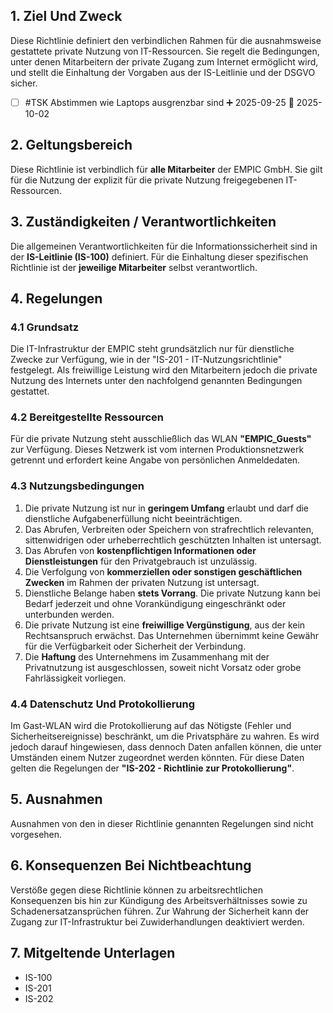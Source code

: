 ## **1. Ziel Und Zweck**

Diese Richtlinie definiert den verbindlichen Rahmen für die ausnahmsweise gestattete private Nutzung von IT-Ressourcen. Sie regelt die Bedingungen, unter denen Mitarbeitern der private Zugang zum Internet ermöglicht wird, und stellt die Einhaltung der Vorgaben aus der IS-Leitlinie und der DSGVO sicher.
- [ ] #TSK Abstimmen wie Laptops ausgrenzbar sind ➕ 2025-09-25 📅 2025-10-02
## **2. Geltungsbereich**

Diese Richtlinie ist verbindlich für **alle Mitarbeiter** der EMPIC GmbH. Sie gilt für die Nutzung der explizit für die private Nutzung freigegebenen IT-Ressourcen.

## **3. Zuständigkeiten / Verantwortlichkeiten**

Die allgemeinen Verantwortlichkeiten für die Informationssicherheit sind in der **IS-Leitlinie (IS-100)** definiert. Für die Einhaltung dieser spezifischen Richtlinie ist der **jeweilige Mitarbeiter** selbst verantwortlich.

## **4. Regelungen**

### **4.1 Grundsatz**

Die IT-Infrastruktur der EMPIC steht grundsätzlich nur für dienstliche Zwecke zur Verfügung, wie in der "IS-201 - IT-Nutzungsrichtlinie" festgelegt. Als freiwillige Leistung wird den Mitarbeitern jedoch die private Nutzung des Internets unter den nachfolgend genannten Bedingungen gestattet.

### **4.2 Bereitgestellte Ressourcen**

Für die private Nutzung steht ausschließlich das WLAN **"EMPIC_Guests"** zur Verfügung. Dieses Netzwerk ist vom internen Produktionsnetzwerk getrennt und erfordert keine Angabe von persönlichen Anmeldedaten.

### **4.3 Nutzungsbedingungen**

1. Die private Nutzung ist nur in **geringem Umfang** erlaubt und darf die dienstliche Aufgabenerfüllung nicht beeinträchtigen.
2. Das Abrufen, Verbreiten oder Speichern von strafrechtlich relevanten, sittenwidrigen oder urheberrechtlich geschützten Inhalten ist untersagt.
3. Das Abrufen von **kostenpflichtigen Informationen oder Dienstleistungen** für den Privatgebrauch ist unzulässig.
4. Die Verfolgung von **kommerziellen oder sonstigen geschäftlichen Zwecken** im Rahmen der privaten Nutzung ist untersagt.
5. Dienstliche Belange haben **stets Vorrang**. Die private Nutzung kann bei Bedarf jederzeit und ohne Vorankündigung eingeschränkt oder unterbunden werden.
6. Die private Nutzung ist eine **freiwillige Vergünstigung**, aus der kein Rechtsanspruch erwächst. Das Unternehmen übernimmt keine Gewähr für die Verfügbarkeit oder Sicherheit der Verbindung.
7. Die **Haftung** des Unternehmens im Zusammenhang mit der Privatnutzung ist ausgeschlossen, soweit nicht Vorsatz oder grobe Fahrlässigkeit vorliegen.

### **4.4 Datenschutz Und Protokollierung**

Im Gast-WLAN wird die Protokollierung auf das Nötigste (Fehler und Sicherheitsereignisse) beschränkt, um die Privatsphäre zu wahren. Es wird jedoch darauf hingewiesen, dass dennoch Daten anfallen können, die unter Umständen einem Nutzer zugeordnet werden könnten. Für diese Daten gelten die Regelungen der **"IS-202 - Richtlinie zur Protokollierung"**.

## **5. Ausnahmen**

Ausnahmen von den in dieser Richtlinie genannten Regelungen sind nicht vorgesehen.

## **6. Konsequenzen Bei Nichtbeachtung**

Verstöße gegen diese Richtlinie können zu arbeitsrechtlichen Konsequenzen bis hin zur Kündigung des Arbeitsverhältnisses sowie zu Schadenersatzansprüchen führen. Zur Wahrung der Sicherheit kann der Zugang zur IT-Infrastruktur bei Zuwiderhandlungen deaktiviert werden.

## **7. Mitgeltende Unterlagen**

- IS-100
- IS-201
- IS-202